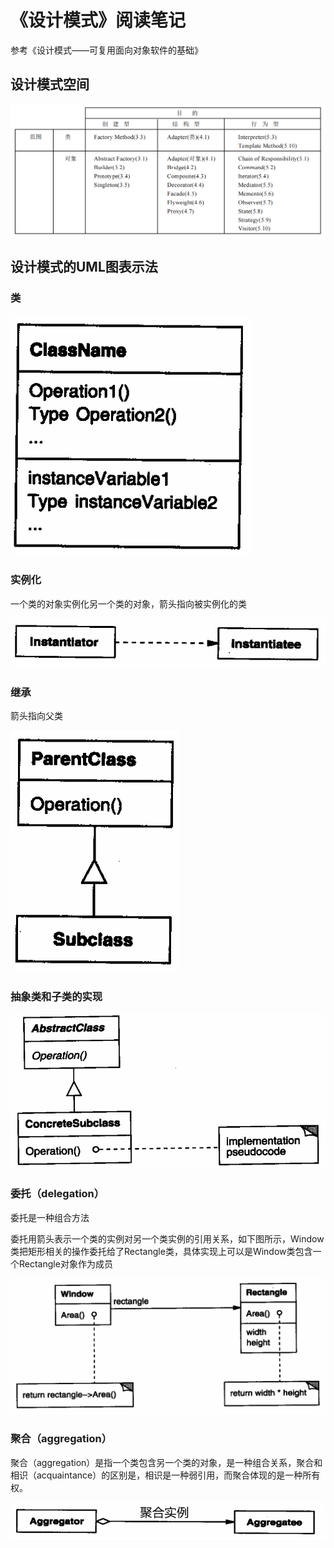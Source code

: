 # 《设计模式》阅读笔记


参考《设计模式——可复用面向对象软件的基础》

## 设计模式空间

![design-patterns-space.png](/posts/70.design-patterns/design-patterns-space.png)

## 设计模式的UML图表示法

### 类

![uml-class](/posts/70.design-patterns/uml-class.png)

### 实例化

一个类的对象实例化另一个类的对象，箭头指向被实例化的类

![uml-instantlator.png](/posts/70.design-patterns/uml-instantlator.png)

### 继承

箭头指向父类

![uml-inherit.png](/posts/70.design-patterns/uml-inherit.png)

### 抽象类和子类的实现

![uml-implementation.png](/posts/70.design-patterns/uml-implementation.png)

### 委托（delegation）

委托是一种组合方法

委托用箭头表示一个类的实例对另一个类实例的引用关系，如下图所示，Window类把矩形相关的操作委托给了Rectangle类，具体实现上可以是Window类包含一个Rectangle对象作为成员

![uml-delagate.png](/posts/70.design-patterns/uml-delagate.png)

### 聚合（aggregation）

聚合（aggregation）是指一个类包含另一个类的对象，是一种组合关系，聚合和相识（acquaintance）的区别是，相识是一种弱引用，而聚合体现的是一种所有权。

![uml-aggregation.png](/posts/70.design-patterns/uml-aggregation.png)


